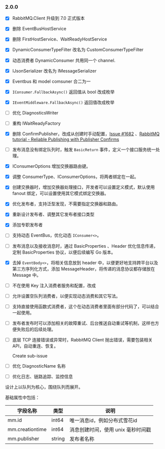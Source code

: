 

### 2.0.0

- [x] RabbitMQ.Client 升级到 7.0 正式版本
- [x] 删除 EventBusHostService
- [x] 删除 FirstHostService、WaitReadyHostService
- [x] DynamicConsumerTypeFilter 改名为 CustomConsumerTypeFilter
- [x] 动态消费者 DynamicConsumer 共用同一个 channel.
- [x] IJsonSerializer 改名为 IMessageSerializer
- [x] Eventbus 和 model comsuner 合二为一
- [x] `IConsumer.FallbackAsync()` 返回值从 bool 改成枚举
- [x] `IEventMiddleware.FallbackAsync()` 返回值改成枚举
- [ ] 优化 DiagnosticsWriter
- [ ] 重构 IWaitReadyFactory
- [x] 删除 ConfirmPublisher，改成从创建时手动配置，[Issue #1682](https://github.com/rabbitmq/rabbitmq-dotnet-client/issues/1682) 、[RabbitMQ tutorial - Reliable Publishing with Publisher Confirms](https://www.rabbitmq.com/tutorials/tutorial-seven-dotnet)
- [ ] 发布消息没有绑定队列时，触发 `BasicReturn` 事件，定义一个接口服务统一处理。
- [x] IConsumerOptions 增加交换器路由键。
- [x] 调整 ConsumerType、IConsumerOptions，将两者绑定在一起。
- [x] 创建交换器时，增加交换器处理接口，开发者可以设置定义模式，默认使用 fanout 绑定，可以设置使用其它模式绑定交换器。

- [x] 优化发布者，支持泛型发现，不需要指定交换器和路由。
- [x] 重新设计发布者、调整其它发布者接口类型
- [x] 添加专职发布者

- [ ] 支持动态 EventBus，优化动态 `IConsumer<>`。

- [ ] 发布消息以及接收消息时，通过 BasicProperties 、Header 优化信息传递，定制 BasicProperties 协议，以便后续编写 Go 版本。

- [x] 去掉 `EventBody<>`，将相关信息放到 header 中，以便更好地支持跨平台以及第三方序列化方式，添加 MessageHeader，将传递的消息协议都存储放在 Message 中。

- [ ] 不在使用 Key 注入消费者服务和配置，改成

- [ ] 允许设置空队列消费者，以便实现动态消费和其它写法。

- [ ] 支持直接使用函数式消费者，这个在动态消费者里面有部分代码了，可以结合一起使用。

- [ ] 发布者发布时可以添加相关的故障重试、后台推送自动重试等机制，这样也方便失败后的后续处理。

- [ ] 底层 TCP 连接错误或异常时，RabbitMQ Client 抛出错误，需要包装相关 API，自动重连、恢复。

  Create sub-issue



- [ ] 优化 DiagnosticName 名称
- [ ] 优化日志、链路追踪、监控信息





设计上以队列为核心，围绕队列而展开。





基础属性中包括：

| 字段名称        | 类型   | 说明                               |
| --------------- | ------ | ---------------------------------- |
| mm.id           | int64  | 唯一消息id，例如分布式雪花id       |
| mm.creationtime | int64  | 消息创建时间，使用 unix 毫秒时间戳 |
| mm.publisher    | string | 发布者名称                         |

